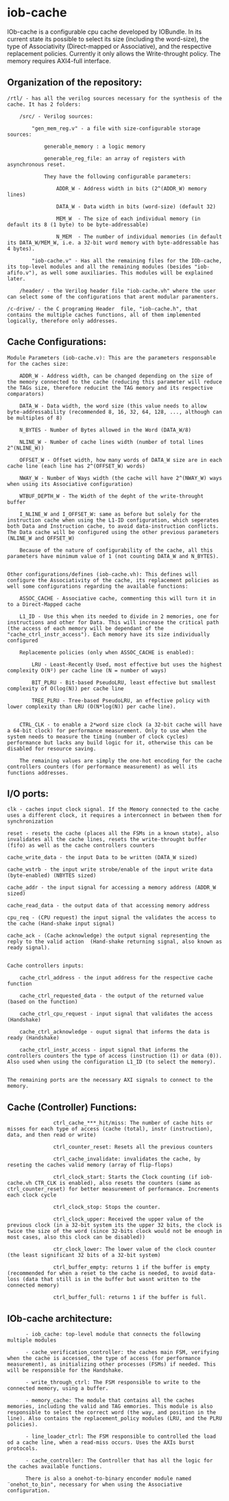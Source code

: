 # iob-cache

IOb-cache is a configurable cpu cache developed by IOBundle. In its current state its possible to select its size (including the word-size), the type of Associativity (Direct-mapped or Associative), and the respective replacement policies. Currently it only allows the Write-throught policy. The memory requires AXI4-full interface.
 
## Organization of the repository:

	/rtl/ - has all the verilog sources necessary for the synthesis of the cache. It has 2 folders:

		/src/ - Verilog sources:

			"gen_mem_reg.v" - a file with size-configurable storage sources:

				generable_memory : a logic memory

				generable_reg_file: an array of registers with asynchronous reset.

				They have the following configurable parameters:

					ADDR_W - Address width in bits (2^(ADDR_W) memory lines)

					DATA_W - Data width in bits (word-size) (default 32)

					MEM_W  - The size of each individual memory (in default its 8 (1 byte) to be byte-addressable)

					N_MEM  - The number of individual memories (in default its DATA_W/MEM_W, i.e. a 32-bit word memory with byte-addressable has 4 bytes).
						
			"iob-cache.v" - Has all the remaining files for the IOb-cache, its top-level modules and all the remaining modules (besides "iob-afifo.v"), as well some auxiliaries. This modules will be explained later.
		
		/header/ - the Verilog header file "iob-cache.vh" where the user can select some of the configurations that arent modular paramenters.
		
	/c-drive/ - the C programing Header  file, "iob-cache.h", that contains the multiple caches functions, all of them implemented logically, therefore only addresses.
							

## Cache Configurations:

	Module Parameters (iob-cache.v): This are the parameters responsable for the caches size:

		ADDR_W - Address width, can be changed depending on the size of the memory connected to the cache (reducing this parameter will reduce the TAGs size, therefore reducint the TAG memory and its respective comparators)

		DATA_W - Data width, the word size (this value needs to allow byte-addressability (recommended 8, 16, 32, 64, 128, ..., although can be multiples of 8)

		N_BYTES - Number of Bytes allowed in the Word (DATA_W/8)

		NLINE_W - Number of cache lines width (number of total lines 2^(NLINE_W))

		OFFSET_W - Offset width, how many words of DATA_W size are in each cache line (each line has 2^(OFFSET_W) words)

		NWAY_W - Number of Ways width (the cache will have 2^(NWAY_W) ways when using its Associative configuration)

		WTBUF_DEPTH_W - The Width of the depht of the write-throught buffer

		I_NLINE_W and I_OFFSET_W: same as before but solely for the instruction cache when using the L1-ID configuration, which seperates both Data and Instruction cache, to avoid data-instruction conflicts. The Data cache will be configured using the other previous parameters (NLINE_W and OFFSET_W)
		
		Because of the nature of configurability of the cache, all this parameters have minimum value of 1 (not counting DATA_W and N_BYTES).


	Other configurations/defines (iob-cache.vh): This defines will configure the Associativity of the cache, its replacement policies as well some configurations regarding the available functions:

		ASSOC_CACHE - Associative cache, commenting this will turn it in to a Direct-Mapped cache

		L1_ID - Use this when its needed to divide in 2 memories, one for instructions and other for Data. This will increase the critical path (the access of each memory will be dependant of the "cache_ctrl_instr_access"). Each memory have its size individually configured

		Replacemente policies (only when ASSOC_CACHE is enabled):

			LRU - Least-Recently Used, most effective but uses the highest complexity O(N²) per cache line (N = number of ways)

			BIT_PLRU - Bit-based PseudoLRU, least effective but smallest complexity of O(log(N)) per cache line

			TREE_PLRU - Tree-based PseudoLRU, an effective policy with lower complexity than LRU (O(N*log(N)) per cache line).

		
		CTRL_CLK - to enable a 2*word size clock (a 32-bit cache will have a 64-bit clock) for performance measurement. Only to use when the system needs to measure the timing (number of clock cycles) performance but lacks any build logic for it, otherwise this can be disabled for resource saving.

		The remaining values are simply the one-hot encoding for the cache controllers counters (for performance measurement) as well its functions addresses.
		
		
## I/O ports:

    clk - caches input clock signal. If the Memory connected to the cache uses a different clock, it requires a interconnect in between them for synchronization

    reset - resets the cache (places all the FSMs in a known state), also invalidates all the cache lines, resets the write-throught buffer (fifo) as well as the cache controllers counters

    cache_write_data - the input Data to be written (DATA_W sized)

    cache_wstrb - the input write strobe/enable of the input write data (byte-enabled) (NBYTES sized)

    cache_addr - the input signal for accessing a memory address (ADDR_W sized)

    cache_read_data - the output data of that accessing memory address

    cpu_req - (CPU request) the input signal the validates the access to the cache (Hand-shake input signal)

    cache_ack - (Cache acknowledge) the output signal representing the reply to the valid action  (Hand-shake returning signal, also known as ready signal).

    
    Cache controllers inputs:
    
        cache_ctrl_address - the input address for the respective cache function

        cache_ctrl_requested_data - the output of the returned value (based on the function)

        cache_ctrl_cpu_request - input signal that validates the access (Handshake)

        cache_ctrl_acknowledge - ouput signal that informs the data is ready (Handshake)

        cache_ctrl_instr_access - input signal that informs the controllers counters the type of access (instruction (1) or data (0)). Also used when using the configuration L1_ID (to select the memory).
    
    
    The remaining ports are the necessary AXI signals to connect to the memory.   


    

## Cache (Controller) Functions:
                   
                   ctrl_cache_***_hit/miss: The number of cache hits or misses for each type of access (cache (total), instr (instruction), data, and then read or write)

                   ctrl_counter_reset: Resets all the previous counters

                   ctrl_cache_invalidate: invalidates the cache, by reseting the caches valid memory (array of flip-flops)

                   ctrl_clock_start: Starts the Clock counting (if iob-cache.vh CTR_CLK is enabled), also resets the counters (same as ctrl_counter_reset) for better measurement of performance. Increments each clock cycle

                   ctrl_clock_stop: Stops the counter.

                   ctrl_clock_upper: Received the upper value of the previous clock (in a 32-bit system its the upper 32 bits, the clock is twice the size of the word (since 32-bits clock would not be enough in most cases, also this clock can be disabled))

                   ctr_clock_lower: The lower value of the clock counter (the least significant 32 bits of a 32-bit system)

                   ctrl_buffer_empty: returns 1 if the buffer is empty (recommended for when a reset to the cache is needed, to avoid data-loss (data that still is in the buffer but wasnt written to the connected memory)

                   ctrl_buffer_full: returns 1 if the buffer is full.



## IOb-cache architecture:

          - iob_cache: top-level module that connects the following multiple modules

          - cache_verification_controller: the caches main FSM, verifying when the cache is accessed, the type of access (for performance measurement), as initializing other processes (FSMs) if needed. This will be responsible for the Handshake. 

          - write_through_ctrl: The FSM responsible to write to the connected memory, using a buffer.
          
          - memory_cache: The module that contains all the caches memories, including the valid and TAG emmories. This module is also responsible to select the correct word (the way, and position in the line). Also contains the replacement_policy modules (LRU, and the PLRU policies). 

          - line_loader_ctrl: The FSM responsible to controlled the load od a cache line, when a read-miss occurs. Uses the AXIs burst protocols.

          - cache_controller: The Controller that has all the logic for the caches available functions.

          There is also a onehot-to-binary enconder module named ¨onehot_to_bin", necessary for when using the Associative configuration.